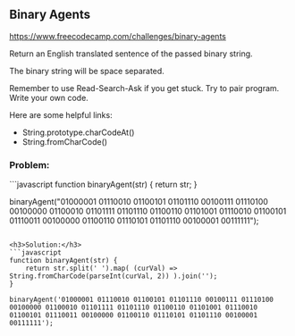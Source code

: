 <h2>Binary Agents</h2>

https://www.freecodecamp.com/challenges/binary-agents

Return an English translated sentence of the passed binary string.

The binary string will be space separated.

Remember to use Read-Search-Ask if you get stuck. Try to pair program. Write your own code.

Here are some helpful links:

- String.prototype.charCodeAt()
- String.fromCharCode()

<h3>Problem:</h3>
```javascript
function binaryAgent(str) {
  return str;
}

binaryAgent("01000001 01110010 01100101 01101110 00100111 01110100 00100000 01100010 01101111 01101110 01100110 01101001 01110010 01100101 01110011 00100000 01100110 01110101 01101110 00100001 00111111");
```

<h3>Solution:</h3>
```javascript
function binaryAgent(str) {
	return str.split(' ').map( (curVal) => String.fromCharCode(parseInt(curVal, 2)) ).join('');
}

binaryAgent('01000001 01110010 01100101 01101110 00100111 01110100 00100000 01100010 01101111 01101110 01100110 01101001 01110010 01100101 01110011 00100000 01100110 01110101 01101110 00100001 00111111');
```
